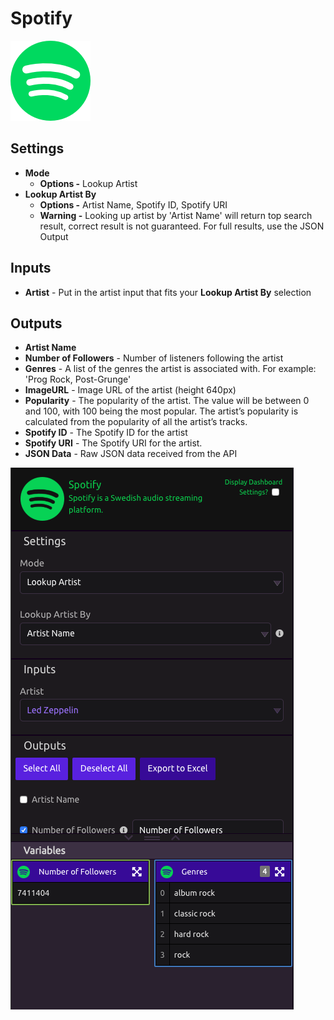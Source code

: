 # Spotify

![Spotify is a Swedish audio streaming platform](../../.gitbook/assets/spotify%20%282%29.png)

## Settings

* **Mode**
  * **Options -** Lookup Artist
* **Lookup Artist By**
  * **Options -** Artist Name, Spotify ID, Spotify URI
  * **Warning -** Looking up artist by 'Artist Name' will return top search result, correct result is not guaranteed. For full results, use the JSON Output

## Inputs

* **Artist** - Put in the artist input that fits your **Lookup Artist By** selection

## Outputs

* **Artist Name**
* **Number of Followers** - Number of listeners following the artist
* **Genres** - A list of the genres the artist is associated with. For example: 'Prog Rock, Post-Grunge'
* **ImageURL** - Image URL of the artist \(height 640px\)
* **Popularity** - The popularity of the artist. The value will be between 0 and 100, with 100 being the most popular. The artist’s popularity is calculated from the popularity of all the artist’s tracks.
* **Spotify ID** - The Spotify ID for the artist
* **Spotify URI** - The Spotify URI for the artist.
* **JSON Data** - Raw JSON data received from the API

![](../../.gitbook/assets/spotify.png)

